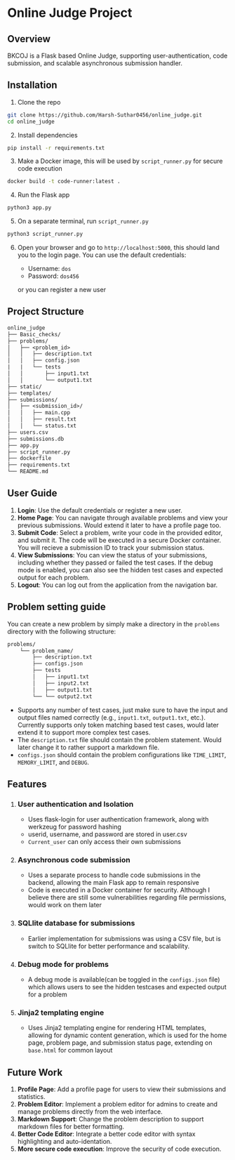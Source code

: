 # Online Judge Project

## Overview
BKCOJ is a Flask based Online Judge, supporting user-authentication, code submission, and scalable asynchronous submission handler.

## Installation

1. Clone the repo
```bash
git clone https://github.com/Harsh-Suthar0456/online_judge.git
cd online_judge
```
2. Install dependencies
```bash
pip install -r requirements.txt
```
3. Make a Docker image, this will be used by ```script_runner.py``` for secure code execution
```bash
docker build -t code-runner:latest .
```
4. Run the Flask app
```bash
python3 app.py
```
5. On a separate terminal, run `script_runner.py`
```bash
python3 script_runner.py
```
6. Open your browser and go to `http://localhost:5000`, this should land you to the login page. You can use the default credentials:
   - Username: `dos`
   - Password: `dos456`

    or you can register a new user

## Project Structure
```perl
online_judge
├── Basic_checks/        
├── problems/        
│   ├── <problem_id>
│   │   ├── description.txt
│   │   ├── config.json   
|   |   └── tests
│   │       ├── input1.txt
│   │       └── output1.txt
├── static/              
├── templates/           
├── submissions/  
│   ├── <submission_id>/
│   │   ├── main.cpp
│   │   ├── result.txt
│   │   └── status.txt
├── users.csv             
├── submissions.db        
├── app.py               
├── script_runner.py      
├── dockerfile            
├── requirements.txt      
└── README.md            
```

## User Guide
1. **Login**: Use the default credentials or register a new user.
2. **Home Page**: You can navigate through available problems and view your previous submissions. Would extend it later to have a profile page too.
3. **Submit Code**: Select a problem, write your code in the provided editor, and submit it. The code will be executed in a secure Docker container. You will recieve a submission ID to track your submission status.
4. **View Submissions**: You can view the status of your submissions, including whether they passed or failed the test cases. If the debug mode is enabled, you can also see the hidden test cases and expected output for each problem.
5. **Logout**: You can log out from the application from the navigation bar.

## Problem setting guide
You can create a new problem by simply make a directory in the `problems` directory with the following structure:
```perl
problems/
    └── problem_name/
        ├── description.txt
        ├── configs.json
        ├── tests
        │   ├── input1.txt
        │   ├── input2.txt
        │   ├── output1.txt
        └── └── output2.txt
```
- Supports any number of test cases, just make sure to have the input and output files named correctly (e.g., `input1.txt`, `output1.txt`, etc.). Currently supports only token matching based test cases, would later extend it to support more complex test cases.
- The `description.txt` file should contain the problem statement. Would later change it to rather support a markdown file.
- `configs.json` should contain the problem configurations like `TIME_LIMIT`, `MEMORY_LIMIT`, and `DEBUG`.

## Features
1. ### User authentication and Isolation
    - Uses flask-login for user authentication framework, along with werkzeug for password hashing
    - userid, username, and password are stored in user.csv
    - `Current_user` can only access their own submissions
2. ### Asynchronous code submission
    - Uses a separate process to handle code submissions in the backend, allowing the main Flask app to remain responsive
    - Code is executed in a Docker container for security. Although I believe there are still some vulnerabilities regarding file permissions, would work on them later
3. ### SQLlite database for submissions
    - Earlier implementation for submissions was using a CSV file, but is switch to SQLlite for better performance and scalability.
4. ### Debug mode for problems
    - A debug mode is available(can be toggled in the `configs.json` file) which allows users to see the hidden testcases and expected output for a problem
5. ### Jinja2 templating engine
    - Uses Jinja2 templating engine for rendering HTML templates, allowing for dynamic content generation, which is used for the home page, problem page, and submission status page, extending on `base.html` for common layout

## Future Work
1. **Profile Page**: Add a profile page for users to view their submissions and statistics.
2. **Problem Editor**: Implement a problem editor for admins to create and manage problems directly from the web interface.
3. **Markdown Support**: Change the problem description to support markdown files for better formatting.
4. **Better Code Editor**: Integrate a better code editor with syntax highlighting and auto-identation.
5. **More secure code execution**: Improve the security of code execution.

